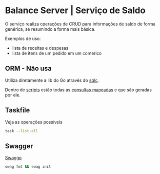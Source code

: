 # Balance Server | Serviço de Saldo
O serviço realiza operações de CRUD para informações de saldo de forma genérica, se resumindo a forma mais básica.

Exemplos de uso:
- lista de receitas e despesas
- lista de itens de um pedido em um comerico

## ORM - Não usa

Utiliza diretamente a lib do Go através do [sqlc](https://sqlc.dev/).

Dentro de [scripts](./scripts) estão todas as [consultas mapeadas](./scripts/query.sql) e que são geradas por ele.

## Taskfile

Veja as operações possíveis
```bash
task --list-all
``` 

## Swagger

[Swaggo](https://github.com/swaggo/swag) 
```bash
swag fmt && swag init
```